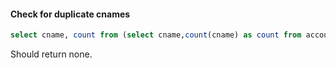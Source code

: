 #### Check for duplicate cnames
```sql
select cname, count from (select cname,count(cname) as count from accounts group by cname) as foo where count > 1;
```
Should return none.

#### 